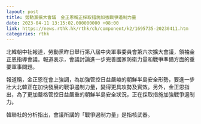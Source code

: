 ```yaml
---
layout: post
title: 勞動黨擴大會議　金正恩稱正採取措施加強戰爭遏制力量
date: 2023-04-11 13:15:02.000000000 +08:00
link: https://news.rthk.hk/rthk/ch/component/k2/1695735-20230411.htm
categories: rthk
---
```


北韓朝中社報道，勞動黨昨日舉行第八屆中央軍事委員會第六次擴大會議，領袖金正恩指導會議。報道表示，會議討論進一步完善國家防衛力量和戰爭準備方面的重要軍事問題。

報道稱，金正恩在會上強調，為加強管控日益嚴峻的朝鮮半島安全形勢，要進一步壯大北韓正在加快發展的戰爭遏制力量，變得更具攻勢及實效。另外，金正恩指出，為了更加嚴格管控日益嚴重的朝鮮半島安全狀況，正在採取措施加強戰爭遏制力。

韓聯社的分析指出，會議所講的「戰爭遏制力量」是指核武器。
